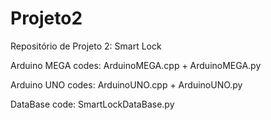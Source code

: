# Projeto2
Repositório de Projeto 2: Smart Lock

Arduino MEGA codes: ArduinoMEGA.cpp + ArduinoMEGA.py

Arduino UNO codes: ArduinoUNO.cpp + ArduinoUNO.py

DataBase code: SmartLockDataBase.py
